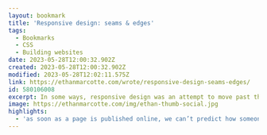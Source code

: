 ```yaml
---
layout: bookmark
title: 'Responsive design: seams & edges'
tags:
  - Bookmarks
  - CSS
  - Building websites
date: 2023-05-28T12:00:32.902Z
created: 2023-05-28T12:00:32.902Z
modified: 2023-05-28T12:02:11.575Z
link: https://ethanmarcotte.com/wrote/responsive-design-seams-edges/
id: 580106008
excerpt: In some ways, responsive design was an attempt to move past the idea of a “page.” How’s that worked out for us?
image: https://ethanmarcotte.com/img/ethan-thumb-social.jpg
highlights:
  - 'as soon as a page is published online, we can’t predict how someone experiences it. Their screen might be wildly smaller or larger than mine, sure. But any number of factors might change the user’s experience: their network might be punishingly slow; their data plan could be stringently capped; they may use their voice to interact with my design; they may not see the screen like I do. In other words, we’ve never had any kind of control on the Web. And that lack of control can feel scary, sure — but if we approach it properly, it can be incredibly powerful.'
---
```

